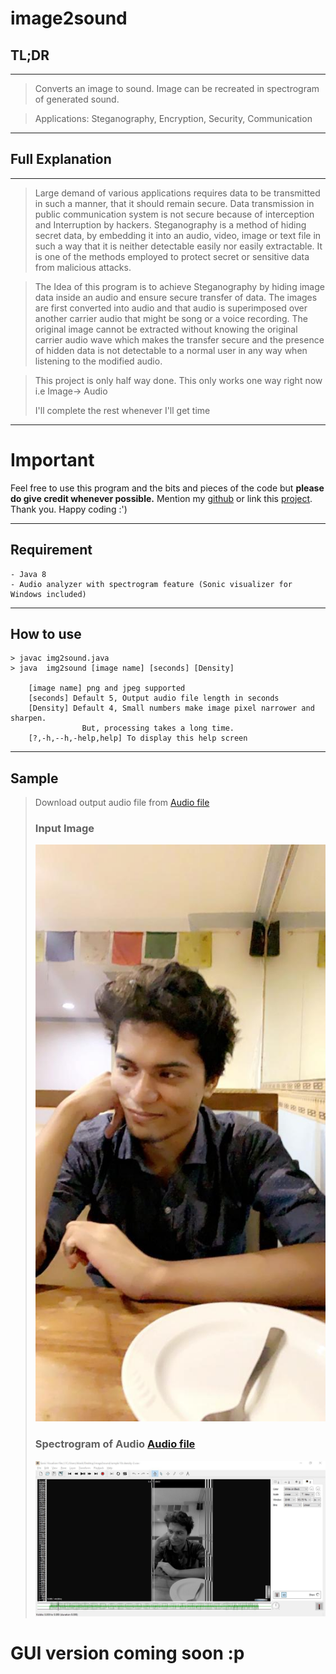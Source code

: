 # image2sound

  
## TL;DR
---
> Converts an image to sound. Image can be recreated in spectrogram of generated sound. 

> Applications: Steganography, Encryption, Security, Communication
---
## Full Explanation
---
> Large demand of various applications requires data to be transmitted in such a manner, that it should remain secure. Data transmission in public communication system is not secure because of interception and Interruption by hackers. Steganography is a method of hiding secret data, by embedding it into an audio, video, image or text file in such a way that it is neither detectable easily nor easily extractable. It is one of the methods employed to protect secret or sensitive data from malicious attacks.

> The Idea of this program is to achieve Steganography by hiding image data inside an audio and ensure secure transfer of data. The images are first converted into audio and that audio is superimposed over another carrier audio that might be song or a voice recording. The original image cannot be extracted without knowing the original carrier audio wave which makes the transfer secure and the presence of hidden data is not detectable to a normal user in any way when listening to the modified audio.

> This project is only half way done. This only works one way right now i.e Image-> Audio
> 
> I'll complete the rest whenever I'll get time
---
# Important

Feel free to use this program and the bits and pieces of the code but **please do give credit whenever possible.**
Mention my [github](https://github.com/akashraj9828) or link this  [project](https://github.com/akashraj9828/img2sound). Thank you. 
Happy coding :')

---
## Requirement
``` 
- Java 8
- Audio analyzer with spectrogram feature (Sonic visualizer for Windows included)
```
---
## How to use
``` 
> javac img2sound.java
> java  img2sound [image name] [seconds] [Density]

    [image name] png and jpeg supported
    [seconds] Default 5, Output audio file length in seconds
    [Density] Default 4, Small numbers make image pixel narrower and sharpen. 
                But, processing takes a long time.
    [?,-h,--h,-help,help] To display this help screen
```
---
## Sample

> Download output audio file from 
> [Audio file](./output/sample_10s_density-2.wav) 
> 
> ### Input Image
> ![Input](./output/sample.jpg)
> 
> ### Spectrogram of Audio [Audio file](./output/sample_10s_density-2.wav)
> ![Output](./output/sample_output.jpg)



# GUI version coming soon :p
